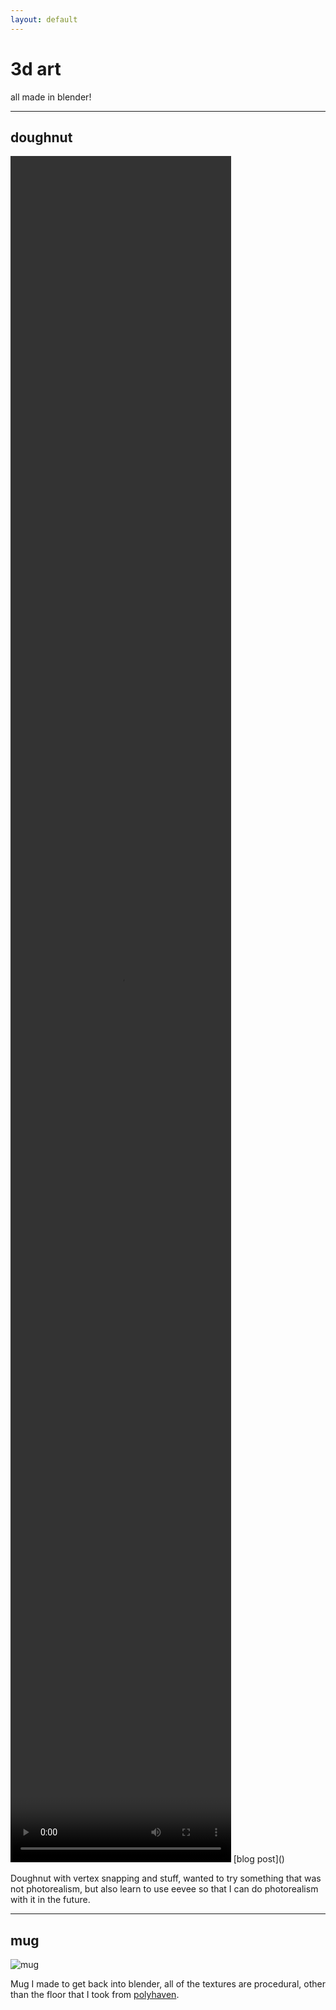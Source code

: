 ```yaml
---
layout: default
---
```

# 3d art
all made in blender!

---
## doughnut
<video width="70%" height="70%" autoplay loop>  
  <source src="/assets/my work/3d art/doughnut.mp4" type="video/mp4">  
</video>
[blog post](</blog/3d art/2025/02/01/how-i-made-the-psx-style-doughnut>)

Doughnut with vertex snapping and stuff, wanted to try something that was not photorealism, but also learn to use eevee so that I can do photorealism with it in the future.

---
## mug
![mug](/assets/my%20work/3d%20art/mug.png)

Mug I made to get back into blender, all of the textures are procedural, other than the floor that I took from [polyhaven](https://polyhaven.com/).